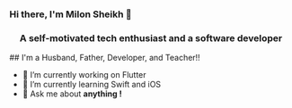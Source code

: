### Hi there, I'm Milon Sheikh 👋
<h3 align="center">A self-motivated tech enthusiast and a software developer</h3>
## I'm a Husband, Father, Developer, and Teacher!!

- 🔭 I’m currently working on Flutter
- 🌱 I’m currently learning Swift and iOS
- 💬 Ask me about **anything !**
